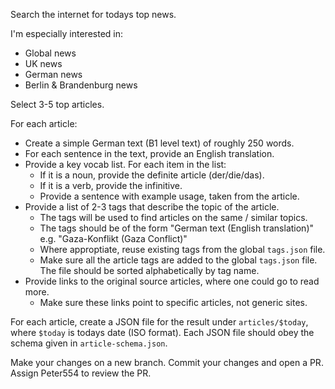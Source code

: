 Search the internet for todays top news.

I'm especially interested in:
- Global news
- UK news
- German news
- Berlin & Brandenburg news

Select 3-5 top articles.

For each article:
* Create a simple German text (B1 level text) of roughly 250 words.
* For each sentence in the text, provide an English translation.
* Provide a key vocab list. For each item in the list:
  * If it is a noun, provide the definite article (der/die/das).
  * If it is a verb, provide the infinitive.
  * Provide a sentence with example usage, taken from the article.
* Provide a list of 2-3 tags that describe the topic of the article.
  * The tags will be used to find articles on the same / similar topics.
  * The tags should be of the form "German text (English translation)" e.g. "Gaza-Konflikt (Gaza Conflict)"
  * Where approptiate, reuse existing tags from the global `tags.json` file.
  * Make sure all the article tags are added to the global `tags.json` file. The file should be sorted alphabetically by tag name.
* Provide links to the original source articles, where one could go to read more.
  * Make sure these links point to specific articles, not generic sites.

For each article, create a JSON file for the result under `articles/$today`, where `$today` is todays date (ISO format). Each JSON file should obey the schema given in `article-schema.json`.

Make your changes on a new branch. Commit your changes and open a PR. Assign Peter554 to review the PR.
